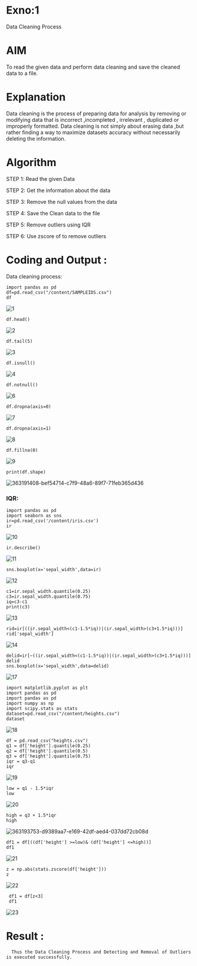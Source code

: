 # Exno:1
Data Cleaning Process

# AIM
To read the given data and perform data cleaning and save the cleaned data to a file.

# Explanation
Data cleaning is the process of preparing data for analysis by removing or modifying data that is incorrect ,incompleted , irrelevant , duplicated or improperly formatted. Data cleaning is not simply about erasing data ,but rather finding a way to maximize datasets accuracy without necessarily deleting the information.

# Algorithm
STEP 1: Read the given Data

STEP 2: Get the information about the data

STEP 3: Remove the null values from the data

STEP 4: Save the Clean data to the file

STEP 5: Remove outliers using IQR

STEP 6: Use zscore of to remove outliers

# Coding and Output :
Data cleaning process:
```
import pandas as pd
df=pd.read_csv("/content/SAMPLEIDS.csv")
df   
```

![1](https://github.com/user-attachments/assets/23866177-0ef4-41c1-8a41-ef21ac736ef5)
```
df.head()
```

![2](https://github.com/user-attachments/assets/686b55c9-e322-4c47-8828-f5121a041864)
```
df.tail(5)
```

![3](https://github.com/user-attachments/assets/ffb1454a-d5ae-4222-a0d0-837bcbc49f2d)
```
df.isnull()
```

![4](https://github.com/user-attachments/assets/32005858-81e9-451f-a049-90847193afb3)
```
df.notnull()
```

![6](https://github.com/user-attachments/assets/7fcebb06-f623-4031-aa66-e398a0bd9338)
```
df.dropna(axis=0)
```

![7](https://github.com/user-attachments/assets/616a31a8-c059-4cdf-8885-c1d0801aefcf)
```
df.dropna(axis=1)
```

![8](https://github.com/user-attachments/assets/b7a9b0dd-d527-404f-80e6-48495223bd74)
```
df.fillna(0)
```

![9](https://github.com/user-attachments/assets/2e3c12bb-da80-4aa8-96e0-ac61156c7ece)
```
print(df.shape)
```

![363191408-bef54714-c7f9-48a6-89f7-71feb365d436](https://github.com/user-attachments/assets/d1c1c355-b656-4680-9341-67c23ba51151)

### IQR:
```
import pandas as pd
import seaborn as sns
ir=pd.read_csv('/content/iris.csv')
ir
```
![10](https://github.com/user-attachments/assets/15ef0da0-137c-420e-addc-9cef947111d5)
```
ir.describe()
```

![11](https://github.com/user-attachments/assets/e4861f26-16bd-4525-9923-cd594176eaf6)
```
sns.boxplot(x='sepal_width',data=ir)
```

![12](https://github.com/user-attachments/assets/f996363a-897e-43b7-ae77-ab27f80b276c)
```
c1=ir.sepal_width.quantile(0.25)
c3=ir.sepal_width.quantile(0.75)
iq=c3-c1
print(c3)
```

![13](https://github.com/user-attachments/assets/9ebde3c7-ebde-41c3-8db1-ba9aacf442b7)
```
rid=ir[((ir.sepal_width<(c1-1.5*iq))|(ir.sepal_width>(c3+1.5*iq)))]
rid['sepal_width']
```

![14](https://github.com/user-attachments/assets/6d73d3a8-4b99-41a9-b00d-e3d9a0a9d337)
```
delid=ir[~((ir.sepal_width<(c1-1.5*iq))|(ir.sepal_width>(c3+1.5*iq)))]
delid
sns.boxplot(x='sepal_width',data=delid)
```

![17](https://github.com/user-attachments/assets/04238c84-3dc8-42b7-a3da-42bcb57c441b)
```
import matplotlib.pyplot as plt
import pandas as pd
import pandas as pd
import numpy as np
import scipy.stats as stats
dataset=pd.read_csv("/content/heights.csv")
dataset
```

![18](https://github.com/user-attachments/assets/4872b1b2-1e5e-49ce-81c6-85f645fb0871)
```
df = pd.read_csv("heights.csv")
q1 = df['height'].quantile(0.25)
q2 = df['height'].quantile(0.5)
q3 = df['height'].quantile(0.75)
iqr = q3-q1
iqr
```

![19](https://github.com/user-attachments/assets/f9a1775c-bb68-48ac-927b-d4229c43f301)
```
low = q1 - 1.5*iqr
low
```

![20](https://github.com/user-attachments/assets/4b15925c-1425-4166-a698-f5444b91eb55)
```
high = q3 + 1.5*iqr
high
```

![363193753-d9389aa7-e169-42df-aed4-037dd72cb08d](https://github.com/user-attachments/assets/6669fe41-3a49-465a-bc42-12aa7b193bbf)
```
df1 = df[((df['height'] >=low)& (df['height'] <=high))]
df1
```

![21](https://github.com/user-attachments/assets/7ebb63e6-c9a2-470b-90ab-5805992ad85b)
```
z = np.abs(stats.zscore(df['height']))
z
```

![22](https://github.com/user-attachments/assets/2ce75404-7c5e-4b7a-8031-3bd168414716)
```
 df1 = df[z<3]
 df1
 ```

![23](https://github.com/user-attachments/assets/2f733ced-9195-410e-bf9e-4b3a710e0bff)

# Result :
      Thus the Data Cleaning Process and Detecting and Removal of Outliers is executed successfully.  
